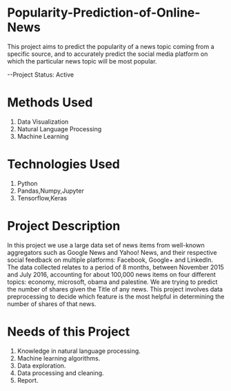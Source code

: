 # Popularity-Prediction-of-Online-News
This project aims to predict the popularity of a news topic coming from a specific source, and to accurately predict the social media platform on which the particular news topic will be most popular.

--Project Status: Active

# Methods Used
1. Data Visualization
2. Natural Language Processing
3. Machine Learning

# Technologies Used
1. Python
2. Pandas,Numpy,Jupyter
3. Tensorflow,Keras

# Project Description
In this project we use a large data set of news items from well-known aggregators such as Google News and Yahoo! News, and their respective social feedback on multiple platforms: Facebook, Google+ and LinkedIn. The data collected relates to a period of 8 months, between November 2015 and July 2016, accounting for about 100,000 news items on four different topics: economy, microsoft, obama and palestine. We are trying to predict the number of shares given the Title of any news. This project involves data preprocessing to decide which feature is the most helpful in determining the number of shares of that news.

# Needs of this Project
1. Knowledge in natural language processing.
2. Machine learning algorithms.
3. Data exploration.
4. Data processing and cleaning.
5. Report.
